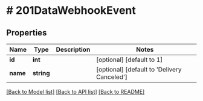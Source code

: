 # # 201DataWebhookEvent

## Properties

Name | Type | Description | Notes
------------ | ------------- | ------------- | -------------
**id** | **int** |  | [optional] [default to 1]
**name** | **string** |  | [optional] [default to 'Delivery Canceled']

[[Back to Model list]](../../README.md#models) [[Back to API list]](../../README.md#endpoints) [[Back to README]](../../README.md)
